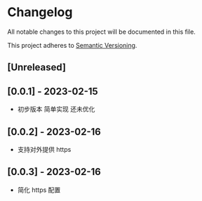 # Changelog

All notable changes to this project will be documented in this file.

This project adheres to [Semantic Versioning](https://semver.org).

<!--
Note: In this file, do not use the hard wrap in the middle of a sentence for compatibility with GitHub comment style markdown rendering.
-->

## [Unreleased]

## [0.0.1] - 2023-02-15

- 初步版本 简单实现 还未优化

## [0.0.2] - 2023-02-16

- 支持对外提供 https

## [0.0.3] - 2023-02-16

- 简化 https 配置
